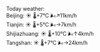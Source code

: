 Today weather:  
Beijing: ☀️   🌡️+7°C 🌬️↗11km/h  
Tianjin: ☀️   🌡️+5°C 🌬️→7km/h  
Shijiazhuang: ☀️   🌡️+10°C 🌬️↑4km/h  
Tangshan: ☀️   🌡️+7°C 🌬️→24km/h  
